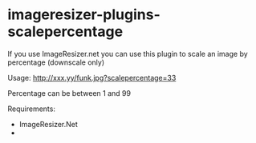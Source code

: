 imageresizer-plugins-scalepercentage
====================================

If you use ImageResizer.net you can use this plugin to scale an image by percentage (downscale only)

Usage:
http://xxx.yy/funk.jpg?scalepercentage=33

Percentage can be between 1 and 99

Requirements:
- ImageResizer.Net
- 
